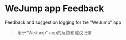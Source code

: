 # WeJump app Feedback

Feedback and suggestion logging for the "WeJump" app

> 用于"WeJump" app的反馈和建议记录

